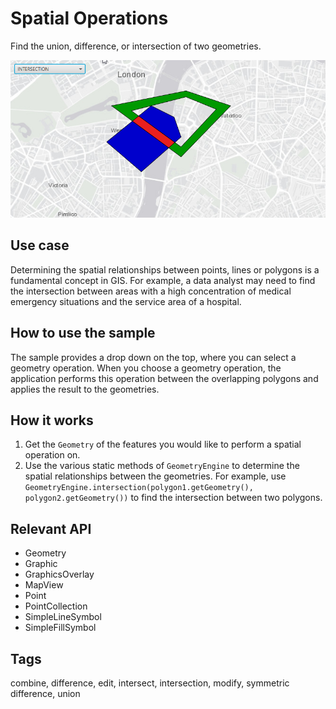 # Spatial Operations

Find the union, difference, or intersection of two geometries.

![Image of spatial operations](SpatialOperations.png)

## Use case

Determining the spatial relationships between points, lines or polygons is a fundamental concept in GIS. For example, a data analyst may need to find the intersection between areas with a high concentration of medical emergency situations and the service area of a hospital.

## How to use the sample

The sample provides a drop down on the top, where you can select a geometry operation. When you choose a geometry operation, the application performs this operation between the overlapping polygons and applies the result to the geometries.

## How it works

1. Get the `Geometry` of the features you would like to perform a spatial operation on.
2. Use the various static methods of `GeometryEngine` to determine the spatial relationships between the geometries. For example, use `GeometryEngine.intersection(polygon1.getGeometry(), polygon2.getGeometry())` to find the intersection between two polygons.

## Relevant API

* Geometry
* Graphic
* GraphicsOverlay
* MapView
* Point
* PointCollection
* SimpleLineSymbol
* SimpleFillSymbol

## Tags

combine, difference, edit, intersect, intersection, modify, symmetric difference, union
